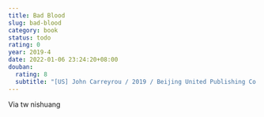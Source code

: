 ```yaml
---
title: Bad Blood
slug: bad-blood
category: book
status: todo
rating: 0
year: 2019-4
date: 2022-01-06 23:24:20+08:00
douban:
  rating: 8
  subtitle: "[US] John Carreyrou / 2019 / Beijing United Publishing Co., Ltd"
---
```


Via tw nishuang

